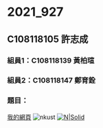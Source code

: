 # 2021_927

## C108118105 許志成

### 組員1：C108118139 黃柏瑄
### 組員2：C108118147 鄭育銓

### 題目：

[我的網頁](https://www.nkust.edu.tw)
![nkust](https://www.nkust.edu.tw/var/file/0/1000/img/513/182513897.png "nkust")
[![N|Solid](https://www.nkust.edu.tw/var/file/0/1000/img/513/182513897.png)](https://www.nkust.edu.tw)
